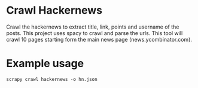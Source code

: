 # Crawl Hackernews

Crawl the hackernews to extract title, link, points and username of the posts. This project uses spacy to crawl and parse the urls. This tool will crawl 10 pages starting form the main news page (news.ycombinator.com).

# Example usage

    scrapy crawl hackernews -o hn.json
